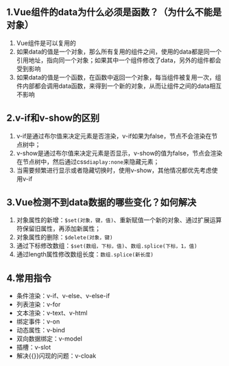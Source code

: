 ## 1.Vue组件的data为什么必须是函数？（为什么不能是对象）

1. Vue组件是可以复用的
2. 如果data的值是一个对象，那么所有复用的组件之间，使用的data都是同一个引用地址，指向同一个对象；如果其中一个组件修改了data，另外的组件都会受到影响
3. 如果data的值是一个函数，在函数中返回一个对象，每当组件被复用一次，组件内部都会调用data函数，来得到一个新的对象，从而让组件之间的data相互不影响

## 2.v-if和v-show的区别

1. v-if是通过布尔值来决定元素是否渲染，v-if如果为false，节点不会渲染在节点树中；
2. v-show是通过布尔值来决定元素是否显示，v-show的值为false，节点会渲染在节点树中，然后通过css``diaplay:none``来隐藏元素；
3. 当需要频繁进行显示或者隐藏切换时，使用v-show，其他情况都优先考虑使用v-if

## 3.Vue检测不到data数据的哪些变化？如何解决

1. 对象属性的新增：``$set(对象，键，值)``、重新赋值一个新的对象、通过扩展运算符保留旧属性，再添加新属性；
2. 对象属性的删除：``$delete(对象，键)``
3. 通过下标修改数组：``$set(数组，下标，值)``、``数组.splice(下标，1，值)``
4. 通过length属性修改数组长度：``数组.splice(新长度)``

## 4.常用指令

- 条件渲染：v-if、v-else、v-else-if
- 列表渲染：v-for
- 文本渲染：v-text、v-html
- 绑定事件：v-on
- 动态属性：v-bind
- 双向数据绑定：v-model
- 插槽：v-slot
- 解决{{}}闪现的问题：v-cloak